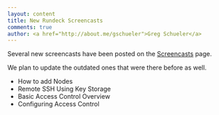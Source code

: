 ```yaml
---
layout: content
title: New Rundeck Screencasts
comments: true
author: <a href="http://about.me/gschueler">Greg Schueler</a>
---
```


Several new screencasts have been posted on the [Screencasts](http://rundeck.org/screencasts.html) page.

We plan to update the outdated ones that were there before as well.

* How to add Nodes
* Remote SSH Using Key Storage
* Basic Access Control Overview
* Configuring Access Control